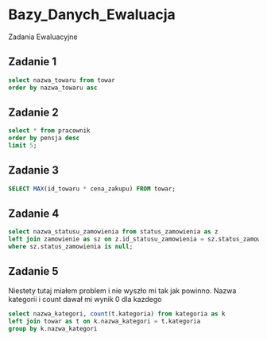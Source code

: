 # Bazy_Danych_Ewaluacja
Zadania Ewaluacyjne

## Zadanie 1
```sql
select nazwa_towaru from towar
order by nazwa_towaru asc
```
## Zadanie 2

```sql
select * from pracownik
order by pensja desc
limit 5;
```

## Zadanie 3

```sql
SELECT MAX(id_towaru * cena_zakupu) FROM towar;
```
## Zadanie 4

```sql
select nazwa_statusu_zamowienia from status_zamowienia as z
left join zamowienie as sz on z.id_statusu_zamowienia = sz.status_zamowienia
where sz.status_zamowienia is null;
```

## Zadanie 5
Niestety tutaj miałem problem i nie wyszło mi tak jak powinno. Nazwa kategorii i count dawał mi wynik 0 dla kazdego
```sql
select nazwa_kategori, count(t.kategoria) from kategoria as k 
left join towar as t on k.nazwa_kategori = t.kategoria
group by k.nazwa_kategori
```
